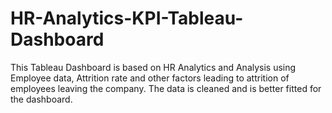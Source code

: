 # HR-Analytics-KPI-Tableau-Dashboard
This Tableau Dashboard is based on HR Analytics and Analysis using Employee data, Attrition rate and other factors leading to attrition of employees leaving the company. The data is cleaned and is better fitted for the dashboard.

